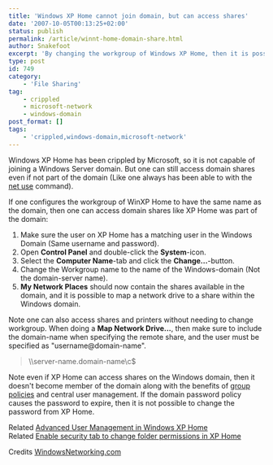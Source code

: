```yaml
---
title: 'Windows XP Home cannot join domain, but can access shares'
date: '2007-10-05T00:13:25+02:00'
status: publish
permalink: /article/winnt-home-domain-share.html
author: Snakefoot
excerpt: 'By changing the workgroup of Windows XP Home, then it is possible to get access to domain shares.'
type: post
id: 749
category:
    - 'File Sharing'
tag:
    - crippled
    - microsoft-network
    - windows-domain
post_format: []
tags:
    - 'crippled,windows-domain,microsoft-network'
---
```

Windows XP Home has been crippled by Microsoft, so it is not capable of joining a Windows Server domain. But one can still access domain shares even if not part of the domain (Like one always has been able to with the [net use](/article/winnt-ipc-share.html#net_use) command).  
  
 If one configures the workgroup of WinXP Home to have the same name as the domain, then one can access domain shares like XP Home was part of the domain:

1. Make sure the user on XP Home has a matching user in the Windows Domain (Same username and password).
2. Open **Control Panel** and double-click the **System**-icon.
3. Select the **Computer Name**-tab and click the **Change...**-button.
4. Change the Workgroup name to the name of the Windows-domain (Not the domain-server name).
5. **My Network Places** should now contain the shares available in the domain, and it is possible to map a network drive to a share within the Windows domain.
 
 Note one can also access shares and printers without needing to change workgroup. When doing a **Map Network Drive...**, then make sure to include the domain-name when specifying the remote share, and the user must be specified as "username@domain-name".
 > \\\\server-name.domain-name\\c$

 Note even if XP Home can access shares on the Windows domain, then it doesn't become member of the domain along with the benefits of [group policies](/article/winnt-group-policy-registry.html) and central user management. If the domain password policy causes the password to expire, then it is not possible to change the password from XP Home.  
  
 Related [Advanced User Management in Windows XP Home](/article/winxp-home-usermgt.html)  
 Related [Enable security tab to change folder permissions in XP Home](/article/winnt-security-configuration-manager.html)  
  
 Credits [WindowsNetworking.com](http://www.windowsnetworking.com/)